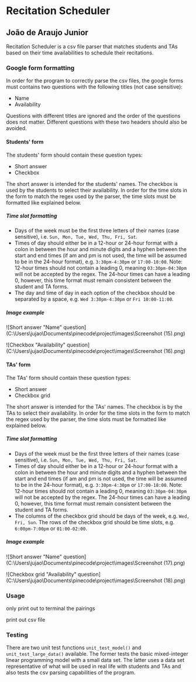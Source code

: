 # Recitation Scheduler
## João de Araujo Junior

Recitation Scheduler is a csv file parser that matches students and TAs based on their time availabilities to schedule their recitations. 

### Google form formatting

In order for the program to correctly parse the csv files, the google forms must contains two questions with the following titles (not case sensitive):

* Name 
* Availability

Questions with different titles are ignored and the order of the questions does not matter. Different questions with these two headers should also be avoided.

#### Students' form

The students' form should contain these question types:

* Short answer 
* Checkbox

The short answer is intended for the students' names. The checkbox is used by the students to select their availability. In order for the time slots in the form to match the regex used by the parser, the time slots must be formatted like explained below.

##### Time slot formatting

* Days of the week must be the first three letters of their names (case sensitive), i.e. `Sun, Mon, Tue, Wed, Thu, Fri, Sat`.
* Times of day should either be in a 12-hour or 24-hour format with a colon in between the hour and minute digits and a hyphen between the start and end times (if am and pm is not used, the time will be assumed to be in the 24-hour format), e.g. `3:30pm-4:30pm` or `17:00-18:00`. Note: 12-hour times should not contain a leading 0, meaning `03:30pm-04:30pm` will not be accepted by the regex. The 24-hour times can have a leading 0, however, this time format must remain consistent between the student and TA forms. 
* The day and time of day in each option of the checkbox should be separated by a space, e.g. `Wed 3:30pm-4:30pm` or `Fri 10:00-11:00`.

##### Image example

![Short answer "Name" question](C:\Users\jujao\Documents\pinecode\project\images\Screenshot (15).png)

![Checkbox "Availability" question](C:\Users\jujao\Documents\pinecode\project\images\Screenshot (16).png)

#### TAs' form

The TAs' form should contain these question types:

* Short answer 
* Checkbox grid

The short answer is intended for the TAs' names. The checkbox is by the TAs to select their availability. In order for the time slots in the form to match the regex used by the parser, the time slots must be formatted like explained below.

##### Time slot formatting

* Days of the week must be the first three letters of their names (case sensitive), i.e. `Sun, Mon, Tue, Wed, Thu, Fri, Sat`.
* Times of day should either be in a 12-hour or 24-hour format with a colon in between the hour and minute digits and a hyphen between the start and end times (if am and pm is not used, the time will be assumed to be in the 24-hour format), e.g. `3:30pm-4:30pm` or `17:00-18:00`. Note: 12-hour times should not contain a leading 0, meaning `03:30pm-04:30pm` will not be accepted by the regex. The 24-hour times can have a leading 0, however, this time format must remain consistent between the student and TA forms. 
* The columns of the checkbox grid should be days of the week, e.g. `Wed, Fri, Sun`. The rows of the checkbox grid should be time slots, e.g. `6:00pm-7:00pm` or `01:00-02:00`. 

##### Image example

![Short answer "Name" question](C:\Users\jujao\Documents\pinecode\project\images\Screenshot (17).png)

![Checkbox grid "Availability" question](C:\Users\jujao\Documents\pinecode\project\images\Screenshot (18).png)

### Usage

only print out to terminal the pairings

print out csv file

### Testing

There are two unit test functions `unit_test_model()` and `unit_test_large_data()` available. The former tests the basic mixed-integer linear programming model with a small data set. The latter uses a data set representative of what will be used in real life with students and TAs and also tests the csv parsing capabilities of the program. 
